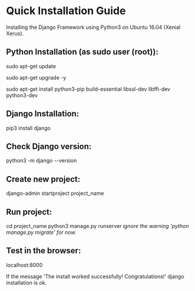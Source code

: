 # Quick Installation Guide

Installing the Django Framework using Python3 on Ubuntu 16.04 (Xenial Xerus).

## Python Installation (as sudo user (root)):
sudo apt-get update

sudo apt-get upgrade -y

sudo apt-get install python3-pip build-essential libssl-dev libffi-dev python3-dev

## Django Installation:
pip3 install django

## Check Django version:
python3 -m django --version

## Create new project:
django-admin startproject project_name

## Run project:
cd project_name
python3 manage.py runserver
*ignore the warning 'python manage.py migrate' for now.*

## Test in the browser:
localhost:8000

If the message 'The install worked successfully! Congratulations!' django installation is ok.
